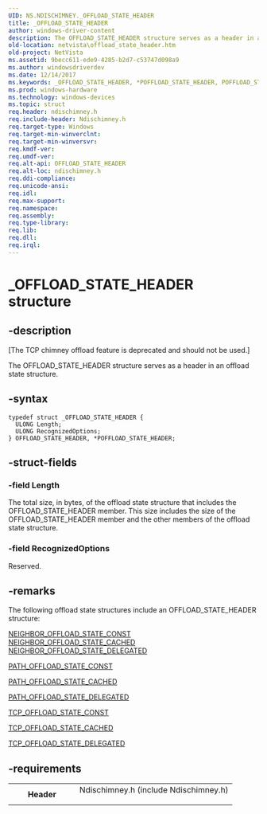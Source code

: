 ```yaml
---
UID: NS.NDISCHIMNEY._OFFLOAD_STATE_HEADER
title: _OFFLOAD_STATE_HEADER
author: windows-driver-content
description: The OFFLOAD_STATE_HEADER structure serves as a header in an offload state structure.
old-location: netvista\offload_state_header.htm
old-project: NetVista
ms.assetid: 9becc611-ede9-4285-b2d7-c53747d098a9
ms.author: windowsdriverdev
ms.date: 12/14/2017
ms.keywords: _OFFLOAD_STATE_HEADER, *POFFLOAD_STATE_HEADER, POFFLOAD_STATE_HEADER, OFFLOAD_STATE_HEADER
ms.prod: windows-hardware
ms.technology: windows-devices
ms.topic: struct
req.header: ndischimney.h
req.include-header: Ndischimney.h
req.target-type: Windows
req.target-min-winverclnt: 
req.target-min-winversvr: 
req.kmdf-ver: 
req.umdf-ver: 
req.alt-api: OFFLOAD_STATE_HEADER
req.alt-loc: ndischimney.h
req.ddi-compliance: 
req.unicode-ansi: 
req.idl: 
req.max-support: 
req.namespace: 
req.assembly: 
req.type-library: 
req.lib: 
req.dll: 
req.irql: 
---
```


# _OFFLOAD_STATE_HEADER structure



## -description
<p class="CCE_Message">[The TCP chimney offload feature is deprecated and should not be used.]

The OFFLOAD_STATE_HEADER structure serves as a header in an offload state structure.



## -syntax

````
typedef struct _OFFLOAD_STATE_HEADER {
  ULONG Length;
  ULONG RecognizedOptions;
} OFFLOAD_STATE_HEADER, *POFFLOAD_STATE_HEADER;
````


## -struct-fields

### -field Length

The total size, in bytes, of the offload state structure that includes the OFFLOAD_STATE_HEADER
     member. This size includes the size of the OFFLOAD_STATE_HEADER member and the other members of the
     offload state structure.


### -field RecognizedOptions

Reserved.


## -remarks
The following offload state structures include an OFFLOAD_STATE_HEADER structure:


<a href="netvista.neighbor_offload_state_const">
       NEIGHBOR_OFFLOAD_STATE_CONST</a>



<a href="netvista.neighbor_offload_state_cached">
       NEIGHBOR_OFFLOAD_STATE_CACHED</a>



<a href="netvista.neighbor_offload_state_delegated">
       NEIGHBOR_OFFLOAD_STATE_DELEGATED</a>



<a href="netvista.path_offload_state_const">PATH_OFFLOAD_STATE_CONST</a>



<a href="netvista.path_offload_state_cached">PATH_OFFLOAD_STATE_CACHED</a>



<a href="netvista.path_offload_state_delegated">
       PATH_OFFLOAD_STATE_DELEGATED</a>



<a href="netvista.tcp_offload_state_const">TCP_OFFLOAD_STATE_CONST</a>



<a href="netvista.tcp_offload_state_cached">TCP_OFFLOAD_STATE_CACHED</a>



<a href="netvista.tcp_offload_state_delegated">TCP_OFFLOAD_STATE_DELEGATED</a>



## -requirements
<table>
<tr>
<th width="30%">
Header

</th>
<td width="70%">
<dl>
<dt>Ndischimney.h (include Ndischimney.h)</dt>
</dl>
</td>
</tr>
</table>
